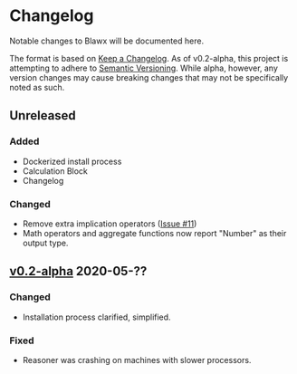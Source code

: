 # Changelog

Notable changes to Blawx will be documented here.

The format is based on [Keep a Changelog](https://keepachangelog.com/en/1.0.0/).
As of v0.2-alpha, this project is attempting to adhere to [Semantic Versioning](https://semver.org/spec/v2.0.0.html).
While alpha, however, any version changes may cause breaking changes that may not be specifically noted as such.

## Unreleased
### Added
* Dockerized install process
* Calculation Block
* Changelog
### Changed
* Remove extra implication operators ([Issue #11]())
* Math operators and aggregate functions now report "Number" as their output type.

## [v0.2-alpha]() 2020-05-??
### Changed
* Installation process clarified, simplified.
### Fixed
* Reasoner was crashing on machines with slower processors.
